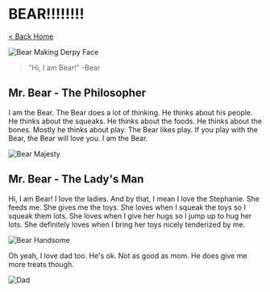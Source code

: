 # BEAR!!!!!!!!

[< Back Home](/)

![Bear Making Derpy Face](/images/derp.jpg)

> "Hi, I am Bear!" -Bear

## Mr. Bear - The Philosopher

I am the Bear. The Bear does a lot of thinking. He thinks about his people. He thinks about the squeaks. He thinks about the foods. He thinks about the bones. Mostly he thinks about play. The Bear likes play. If you play with the Bear, the Bear will love you. I am the Bear.

![Bear Majesty](/images/majestic.jpg)

## Mr. Bear - The Lady's Man

Hi, I am Bear! I love the ladies. And by that, I mean I love the Stephanie. She feeds me. She gives me the toys. She loves when I squeak the toys so I squeak them lots. She loves when I give her hugs so I jump up to hug her lots. She definitely loves when I bring her toys nicely tenderized by me. 

![Bear Handsome](/images/handsome.jpg)

Oh yeah, I love dad too. He's ok. Not as good as mom. He does give me more treats though. 

![Dad](/images/mullet.jpg)